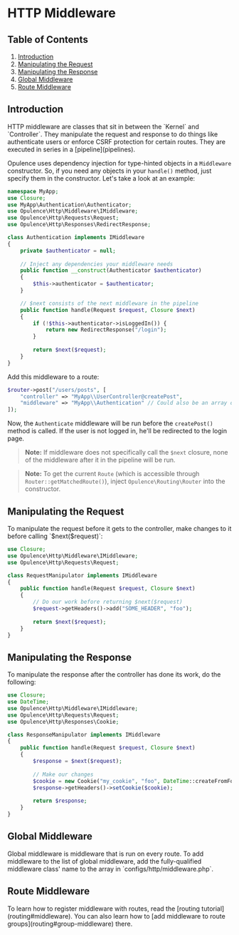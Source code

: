 # HTTP Middleware

## Table of Contents
1. [Introduction](#introduction)
2. [Manipulating the Request](#manipulating-the-request)
3. [Manipulating the Response](#manipulating-the-response)
4. [Global Middleware](#global-middleware)
5. [Route Middleware](#route-middleware)
  
<h2 id="introduction">Introduction</h2>
HTTP middleware are classes that sit in between the `Kernel` and `Controller`.  They manipulate the request and response to do things like authenticate users or enforce CSRF protection for certain routes.  They are executed in series in a [pipeline](pipelines).

Opulence uses dependency injection for type-hinted objects in a `Middleware` constructor.  So, if you need any objects in your `handle()` method, just specify them in the constructor.  Let's take a look at an example:

```php
namespace MyApp;
use Closure;
use MyApp\Authentication\Authenticator;
use Opulence\Http\Middleware\IMiddleware;
use Opulence\Http\Requests\Request;
use Opulence\Http\Responses\RedirectResponse;

class Authentication implements IMiddleware
{
    private $authenticator = null;
    
    // Inject any dependencies your middleware needs
    public function __construct(Authenticator $authenticator)
    {
        $this->authenticator = $authenticator;
    }

    // $next consists of the next middleware in the pipeline
    public function handle(Request $request, Closure $next)
    {
        if (!$this->authenticator->isLoggedIn()) {
            return new RedirectResponse("/login");
        }
        
        return $next($request);
    }
}
```

Add this middleware to a route:

```php
$router->post("/users/posts", [
    "controller" => "MyApp\\UserController@createPost",
    "middleware" => "MyApp\\Authentication" // Could also be an array of middleware
]);
```

Now, the `Authenticate` middleware will be run before the `createPost()` method is called.  If the user is not logged in, he'll be redirected to the login page.

> **Note:** If middleware does not specifically call the `$next` closure, none of the middleware after it in the pipeline will be run.

> **Note:** To get the current `Route` (which is accessible through `Router::getMatchedRoute()`), inject `Opulence\Routing\Router` into the constructor.

<h2 id="manipulating-the-request">Manipulating the Request</h2>
To manipulate the request before it gets to the controller, make changes to it before calling `$next($request)`:

```php
use Closure;
use Opulence\Http\Middleware\IMiddleware;
use Opulence\Http\Requests\Request;

class RequestManipulator implements IMiddleware
{
    public function handle(Request $request, Closure $next)
    {
        // Do our work before returning $next($request)
        $request->getHeaders()->add("SOME_HEADER", "foo");
        
        return $next($request);
    }
}
```

<h2 id="manipulating-the-response">Manipulating the Response</h2>
To manipulate the response after the controller has done its work, do the following:

```php
use Closure;
use DateTime;
use Opulence\Http\Middleware\IMiddleware;
use Opulence\Http\Requests\Request;
use Opulence\Http\Responses\Cookie;

class ResponseManipulator implements IMiddleware
{
    public function handle(Request $request, Closure $next)
    {
        $response = $next($request);
        
        // Make our changes
        $cookie = new Cookie("my_cookie", "foo", DateTime::createFromFormat("+1 week"));
        $response->getHeaders()->setCookie($cookie);
        
        return $response;
    }
}
```

<h2 id="global-middleware">Global Middleware</h2>
Global middleware is middleware that is run on every route.  To add middleware to the list of global middleware, add the fully-qualified middleware class' name to the array in `configs/http/middleware.php`.

<h2 id="route-middleware">Route Middleware</h2>
To learn how to register middleware with routes, read the [routing tutorial](routing#middleware).  You can also learn how to [add middleware to route groups](routing#group-middleware) there.